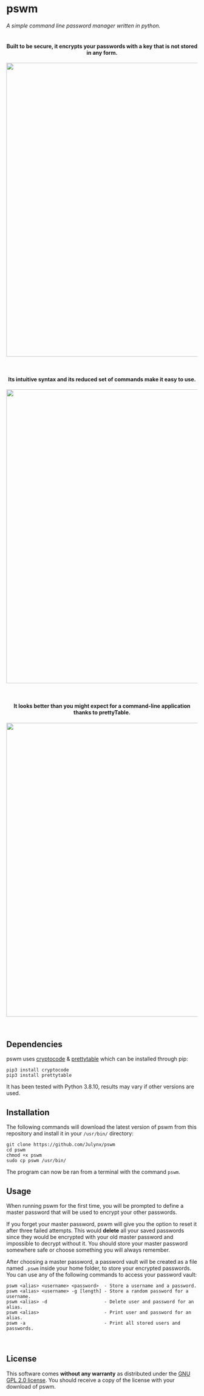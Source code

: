 # pswm
*A simple command line password manager written in python.*
<br><br>

<h4 align="center">Built to be secure, it encrypts your passwords with a key that is not stored in any form.</h4>
<p align="center">  
  <img width="772" src="https://i.imgur.com/IqHqajs.png">
</p>
<br>

<h4 align="center">Its intuitive syntax and its reduced set of commands make it easy to use.</h4>
<p align="center">  
  <img width="772" src="https://i.imgur.com/GPNoxX6.png">
</p>
<br>

<h4 align="center">It looks better than you might expect for a command-line application thanks to prettyTable.</h4>
<p align="center">  
  <img width="772" src="https://i.imgur.com/Ie5UCvX.png">
</p>
<br>

## Dependencies
pswm uses [cryptocode](https://pypi.org/project/cryptocode/) & [prettytable](https://pypi.org/project/prettytable/) which can be installed through pip:
```
pip3 install cryptocode
pip3 install prettytable
```
It has been tested with Python 3.8.10, results may vary if other versions are used.
<br>

## Installation
The following commands will download the latest version of pswm from this repository 
and install it in your `/usr/bin/` directory:
```
git clone https://github.com/Julynx/pswm
cd pswm
chmod +x pswm
sudo cp pswm /usr/bin/
```
The program can now be ran from a terminal with the command `pswm`.
<br>

## Usage
When running pswm for the first time, you will be prompted to define a master password that will be used to encrypt your other passwords. 

If you forget your master password, pswm will give you the option to reset it after three failed attempts. This would **delete** all your saved passwords since they would be encrypted with your old master password and impossible to decrypt without it. You should store your master password somewhere safe or choose something you will always remember.

After choosing a master password, a password vault will be created as a file named `.pswm` inside your home folder, to store your encrypted passwords. You can use any of the following commands to access your password vault:
```
pswm <alias> <username> <password>  - Store a username and a password.
pswm <alias> <username> -g [length] - Store a random password for a username.
pswm <alias> -d                     - Delete user and password for an alias.
pswm <alias>                        - Print user and password for an alias.
pswm -a                             - Print all stored users and passwords.
```
<br>

## License
This software comes **without any warranty** as distributed under the [GNU GPL 2.0 license](https://www.gnu.org/licenses/old-licenses/gpl-2.0-standalone.html).
You should receive a copy of the license with your download of pswm.

